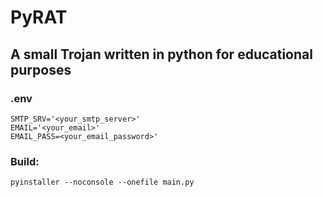 # PyRAT

## A small Trojan written in python for educational purposes

### .env

```
SMTP_SRV='<your_smtp_server>'
EMAIL='<your_email>'
EMAIL_PASS=<your_email_password>'
```

### Build:

```
pyinstaller --noconsole --onefile main.py
```
